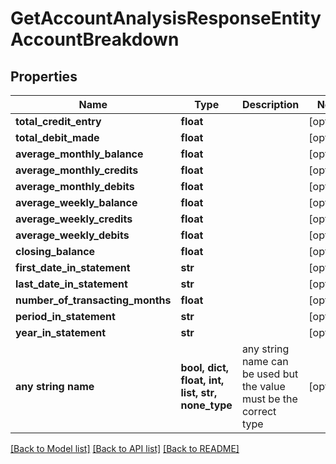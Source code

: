 # GetAccountAnalysisResponseEntityAccountBreakdown


## Properties
Name | Type | Description | Notes
------------ | ------------- | ------------- | -------------
**total_credit_entry** | **float** |  | [optional] 
**total_debit_made** | **float** |  | [optional] 
**average_monthly_balance** | **float** |  | [optional] 
**average_monthly_credits** | **float** |  | [optional] 
**average_monthly_debits** | **float** |  | [optional] 
**average_weekly_balance** | **float** |  | [optional] 
**average_weekly_credits** | **float** |  | [optional] 
**average_weekly_debits** | **float** |  | [optional] 
**closing_balance** | **float** |  | [optional] 
**first_date_in_statement** | **str** |  | [optional] 
**last_date_in_statement** | **str** |  | [optional] 
**number_of_transacting_months** | **float** |  | [optional] 
**period_in_statement** | **str** |  | [optional] 
**year_in_statement** | **str** |  | [optional] 
**any string name** | **bool, dict, float, int, list, str, none_type** | any string name can be used but the value must be the correct type | [optional]

[[Back to Model list]](../README.md#documentation-for-models) [[Back to API list]](../README.md#documentation-for-api-endpoints) [[Back to README]](../README.md)


